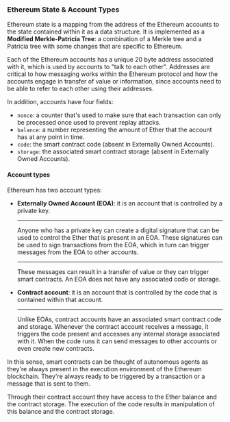 ### Ethereum State & Account Types

Ethereum state is a mapping from the address of the Ethereum accounts to the state contained within it as a data structure. It is implemented as a **Modified Merkle-Patricia Tree**: a combination of a Merkle tree and a Patricia tree with some changes that are specific to Ethereum.

Each of the Ethereum accounts has a unique 20 byte address associated with it, which is used by accounts to "talk to each other". Addresses are critical to how messaging works within the Ethereum protocol and how the accounts engage in transfer of value or information, since accounts need to be able to refer to each other using their addresses.

In addition, accounts have four fields:
- `nonce`: a counter that's used to make sure that each transaction can only be processed once used to prevent replay attacks.
- `balance`: a number representing the amount of Ether that the account has at any point in time.
- `code`: the smart contract code (absent in Externally Owned Accounts).
- `storage`: the associated smart contract storage (absent in Externally Owned Accounts).

#### Account types

Ethereum has two account types:

- **Externally Owned Account (EOA)**: it is an account that is controlled by a private key.

    ---

    Anyone who has a private key can create a digital signature that can be used to control the Ether that is present in an EOA. These signatures can be used to sign transactions from the EOA, which in turn can trigger messages from the EOA to other accounts.

    ---
    
    These messages can result in a transfer of value or they can trigger smart contracts. An EOA does not have any associated code or storage.

- **Contract account**: it is an account that is controlled by the code that is contained within that account.

    ---

    Unlike EOAs, contract accounts have an associated smart contract code and storage. Whenever the contract account receives a message, it triggers the code present and accesses any internal storage associated with it. When the code runs it can send messages to other accounts or even create new contracts.

In this sense, smart contracts can be thought of autonomous agents as they're always present in the execution environment of the Ethereum blockchain. They're always ready to be triggered by a transaction or a message that is sent to them.

Through their contract account they have access to the Ether balance and the contract storage. The execution of the code results in manipulation of this balance and the contract storage.